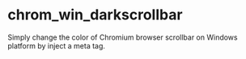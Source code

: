 # chrom_win_darkscrollbar
Simply change the color of Chromium browser scrollbar on Windows platform by inject a meta tag.
